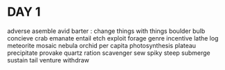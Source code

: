 # DAY 1
adverse
asemble
avid
barter : change things with things
boulder
bulb
concieve
crab
emanate
entail
etch
exploit
forage
genre
incentive
lathe
log
meteorite
mosaic
nebula
orchid
per capita
photosynthesis
plateau
precipitate
provake
quartz
ration
scavenger
sew
spiky
steep
submerge
sustain
tail
venture
withdraw
